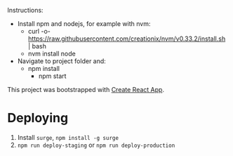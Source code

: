 Instructions:
- Install npm and nodejs, for example with nvm:
	- curl -o- https://raw.githubusercontent.com/creationix/nvm/v0.33.2/install.sh | bash
	- nvm install node
- Navigate to project folder and:
  - npm install
	- npm start


This project was bootstrapped with [Create React App](https://github.com/facebookincubator/create-react-app).


# Deploying

1. Install `surge`, `npm install -g surge`
2. `npm run deploy-staging` or `npm run deploy-production`
